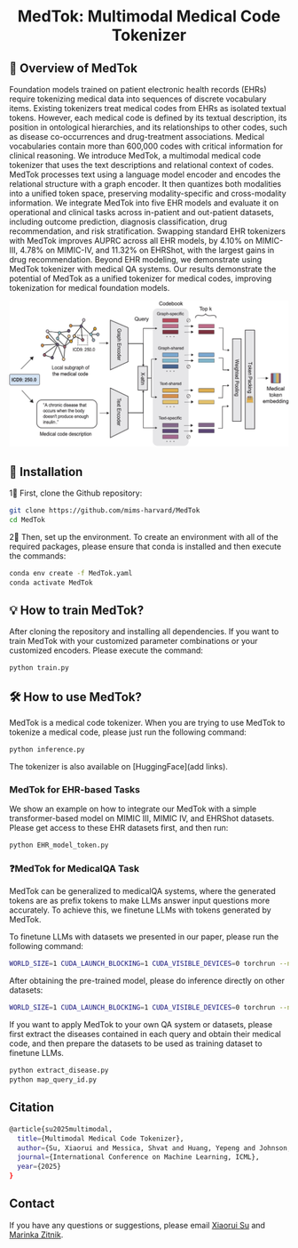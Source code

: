 <h1 align="center">
  MedTok: Multimodal Medical Code Tokenizer
</h1>

## 👀 Overview of MedTok
Foundation models trained on patient electronic health records (EHRs) require tokenizing medical data into sequences of discrete vocabulary items. Existing tokenizers treat medical codes from EHRs as isolated textual tokens. However, each medical code is defined by its textual description, its position in ontological hierarchies, and its relationships to other codes, such as disease co-occurrences and drug-treatment associations. Medical vocabularies contain more than 600,000 codes with critical information for clinical reasoning. We introduce MedTok, a multimodal medical code tokenizer that uses the text descriptions and relational context of codes. MedTok processes text using a language model encoder and encodes the relational structure with a graph encoder. It then quantizes both modalities into a unified token space, preserving modality-specific and cross-modality information. We integrate MedTok into five EHR models and evaluate it on operational and clinical tasks across in-patient and out-patient datasets, including outcome prediction, diagnosis classification, drug recommendation, and risk stratification. Swapping standard EHR tokenizers with MedTok improves AUPRC across all EHR models, by 4.10% on MIMIC-III, 4.78% on MIMIC-IV, and 11.32% on EHRShot, with the largest gains in drug recommendation. Beyond EHR modeling, we demonstrate using MedTok tokenizer with medical QA systems. Our results demonstrate the potential of MedTok as a unified tokenizer for medical codes, improving tokenization for medical foundation models.

![MedTok framework](https://github.com/mims-harvard/MedTok/blob/main/MedTok.jpg)

## 🚀 Installation

1⃣️ First, clone the Github repository:

```bash
git clone https://github.com/mims-harvard/MedTok
cd MedTok
```

2⃣️ Then, set up the environment. To create an environment with all of the required packages, please ensure that conda is installed and then execute the commands:

```bash
conda env create -f MedTok.yaml
conda activate MedTok
```

## 💡 How to train MedTok?

After cloning the repository and installing all dependencies. If you want to train MedTok with your customized parameter combinations or your customized encoders. Please execute the command:

```bash
python train.py
```

## 🛠️ How to use MedTok?
MedTok is a medical code tokenizer. When you are trying to use MedTok to tokenize a medical code, please just run the following command:

```bash
python inference.py
```
The tokenizer is also available on [HuggingFace](add links).

### MedTok for EHR-based Tasks
We show an example on how to integrate our MedTok with a simple transformer-based model on MIMIC III, MIMIC IV, and EHRShot datasets. Please get access to these EHR datasets first, and then run: 
```bash
python EHR_model_token.py
```

### ❓MedTok for MedicalQA Task
MedTok can be generalized to medicalQA systems, where the generated tokens are as prefix tokens to make LLMs answer input questions more accurately. To achieve this, we finetune LLMs with tokens generated by MedTok.

To finetune LLMs with datasets we presented in our paper, please run the following command:
```bash
WORLD_SIZE=1 CUDA_LAUNCH_BLOCKING=1 CUDA_VISIBLE_DEVICES=0 torchrun --nproc_per_node=1 --master_port 1234 fintune_llama3.py
```
After obtaining the pre-trained model, please do inference directly on other datasets:
```bash
WORLD_SIZE=1 CUDA_LAUNCH_BLOCKING=1 CUDA_VISIBLE_DEVICES=0 torchrun --nproc_per_node=1 --master_port 1234 inference.py
```

If you want to apply MedTok to your own QA system or datasets, please first extract the diseases contained in each query and obtain their medical code, and then prepare the datasets to be used as training dataset to finetune LLMs.
```bash
python extract_disease.py
python map_query_id.py
```

## Citation
```bash
@article{su2025multimodal,
  title={Multimodal Medical Code Tokenizer},
  author={Su, Xiaorui and Messica, Shvat and Huang, Yepeng and Johnson, Ruth and Fesser, Lukas and Gao, Shanghua and Sahneh, Faryad and Zitnik, Marinka},
  journal={International Conference on Machine Learning, ICML},
  year={2025}
}
```
</details>

## Contact

If you have any questions or suggestions, please email [Xiaorui Su](xiaorui_su@hms.harvard.edu) and [Marinka Zitnik](marinka@hms.harvard.edu).

